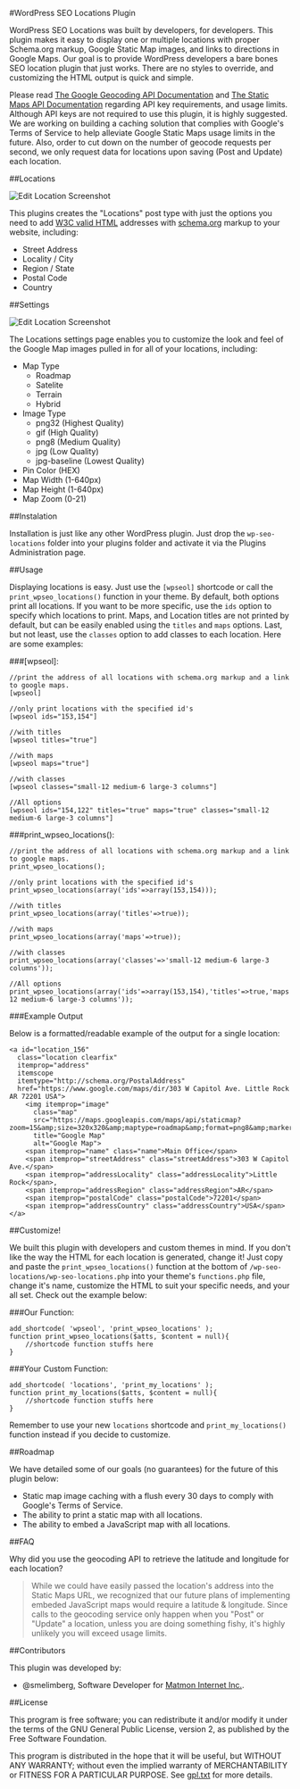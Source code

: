 #WordPress SEO Locations Plugin

WordPress SEO Locations was built by developers, for developers. This plugin makes it easy to display one or multiple locations with proper Schema.org markup, Google Static Map images, and links to directions in Google Maps. Our goal is to provide WordPress developers a bare bones SEO location plugin that just works. There are no styles to override, and customizing the HTML output is quick and simple.

Please read [The Google Geocoding API Documentation](https://developers.google.com/maps/documentation/geocoding/) and [The Static Maps API Documentation](https://developers.google.com/maps/documentation/staticmaps/) regarding API key requirements, and usage limits. Although API keys are not required to use this plugin, it is highly suggested. We are working on building a caching solution that complies with Google's Terms of Service to help alleviate Google Static Maps usage limits in the future. Also, order to cut down on the number of geocode requests per second, we only request data for locations upon saving (Post and Update) each location.

##Locations

![Edit Location Screenshot](images/edit_location.png)

This plugins creates the "Locations" post type with just the options you need to add [W3C valid HTML](http://validator.w3.org) addresses with [schema.org](http://schema.org) markup to your website, including:

 - Street Address
 - Locality / City
 - Region / State
 - Postal Code
 - Country

##Settings

![Edit Location Screenshot](images/settings.png)

The Locations settings page enables you to customize the look and feel of the Google Map images pulled in for all of your locations, including:

 - Map Type
 	- Roadmap
 	- Satelite
 	- Terrain
 	- Hybrid
 - Image Type
 	- png32 (Highest Quality)
 	- gif (High Quality)
 	- png8 (Medium Quality)
 	- jpg (Low Quality)
 	- jpg-baseline (Lowest Quality)
 - Pin Color (HEX)
 - Map Width (1-640px)
 - Map Height (1-640px)
 - Map Zoom (0-21)

##Instalation

Installation is just like any other WordPress plugin. Just drop the `wp-seo-locations` folder into your plugins folder and activate it via the Plugins Administration page.

##Usage

Displaying locations is easy. Just use the `[wpseol]` shortcode or call the `print_wpseo_locations()` function in your theme. By default, both options print all locations. If you want to be more specific, use the `ids` option to specify which locations to print. Maps, and Location titles are not printed by default, but can be easily enabled using the `titles` and `maps` options. Last, but not least, use the `classes` option to add classes to each location. Here are some examples:
	
###[wpseol]:

    //print the address of all locations with schema.org markup and a link to google maps.
    [wpseol]

    //only print locations with the specified id's
    [wpseol ids="153,154"]

    //with titles
    [wpseol titles="true"]

    //with maps
    [wpseol maps="true"]

    //with classes
    [wpseol classes="small-12 medium-6 large-3 columns"]

    //All options
    [wpseol ids="154,122" titles="true" maps="true" classes="small-12 medium-6 large-3 columns"]

###print_wpseo_locations():

    //print the address of all locations with schema.org markup and a link to google maps.
    print_wpseo_locations();

    //only print locations with the specified id's
    print_wpseo_locations(array('ids'=>array(153,154)));

    //with titles
    print_wpseo_locations(array('titles'=>true));

    //with maps
    print_wpseo_locations(array('maps'=>true));

    //with classes
    print_wpseo_locations(array('classes'=>'small-12 medium-6 large-3 columns'));

    //All options
    print_wpseo_locations(array('ids'=>array(153,154),'titles'=>true,'maps'=>true,'classes'=>'small-12 medium-6 large-3 columns'));

###Example Output

Below is a formatted/readable example of the output for a single location:

    <a id="location_156" 
      class="location clearfix" 
      itemprop="address" 
      itemscope
      itemtype="http://schema.org/PostalAddress"
      href="https://www.google.com/maps/dir/303 W Capitol Ave. Little Rock AR 72201 USA">
	    <img itemprop="image" 
	      class="map" 
	      src="https://maps.googleapis.com/maps/api/staticmap?zoom=15&amp;size=320x320&amp;maptype=roadmap&amp;format=png8&amp;markers=color:0xFB7064|34.744255,-92.273871"
	      title="Google Map"
	      alt="Google Map">
    	<span itemprop="name" class="name">Main Office</span>
    	<span itemprop="streetAddress" class="streetAddress">303 W Capitol Ave.</span>
    	<span itemprop="addressLocality" class="addressLocality">Little Rock</span>, 
     	<span itemprop="addressRegion" class="addressRegion">AR</span> 
     	<span itemprop="postalCode" class="postalCode">72201</span>
     	<span itemprop="addressCountry" class="addressCountry">USA</span>
    </a>

##Customize!

We built this plugin with developers and custom themes in mind. If you don't like the way the HTML for each location is generated, change it! Just copy and paste the `print_wpseo_locations()` function at the bottom of `/wp-seo-locations/wp-seo-locations.php` into your theme's `functions.php` file, change it's name, customize the HTML to suit your specific needs, and your all set. Check out the example below:

###Our Function:

    add_shortcode( 'wpseol', 'print_wpseo_locations' );
    function print_wpseo_locations($atts, $content = null){
    	//shortcode function stuffs here
    }

###Your Custom Function:

    add_shortcode( 'locations', 'print_my_locations' );
    function print_my_locations($atts, $content = null){
    	//shortcode function stuffs here
    }

Remember to use your new `locations` shortcode and `print_my_locations()` function instead if you decide to customize.

##Roadmap

We have detailed some of our goals (no guarantees) for the future of this plugin below:

 - Static map image caching with a flush every 30 days to comply with Google's Terms of Service.
 - The ability to print a static map with all locations.
 - The ability to embed a JavaScript map with all locations. 

##FAQ

Why did you use the geocoding API to retrieve the latitude and longitude for each location?

>While we could have easily passed the location's address into the Static Maps URL, we recognized that our future plans of implementing embeded JavaScript maps would require a latitude & longitude. Since calls to the geocoding service only happen when you "Post" or "Update" a location, unless you are doing something fishy, it's highly unlikely you will exceed usage limits.

##Contributors

This plugin was developed by:

- @smelimberg, Software Developer for [Matmon Internet Inc.](http://www.matmon.com).

##License

This program is free software; you can redistribute it and/or modify it under the terms of the GNU General Public License, version 2, as published by the Free Software Foundation.

This program is distributed in the hope that it will be useful, but WITHOUT ANY WARRANTY; without even the implied warranty of MERCHANTABILITY or FITNESS FOR A PARTICULAR PURPOSE.  See [gpl.txt](gpl.txt) for more details.